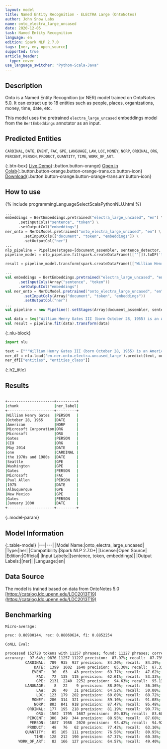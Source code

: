 ```yaml
---
layout: model
title: Named Entity Recognition - ELECTRA Large (OntoNotes)
author: John Snow Labs
name: onto_electra_large_uncased
date: 2020-12-05
task: Named Entity Recognition
language: en
edition: Spark NLP 2.7.0
tags: [ner, en, open_source]
supported: true
article_header:
  type: cover
use_language_switcher: "Python-Scala-Java"
---
```


## Description

Onto is a Named Entity Recognition (or NER) model trained on OntoNotes 5.0. It can extract up to 18 entities such as people, places, organizations, money, time, date, etc.

This model uses the pretrained `electra_large_uncased` embeddings model from the `BertEmbeddings` annotator as an input.

## Predicted Entities

`CARDINAL`, `DATE`, `EVENT`, `FAC`, `GPE`, `LANGUAGE`, `LAW`, `LOC`, `MONEY`, `NORP`, `ORDINAL`, `ORG`, `PERCENT`, `PERSON`, `PRODUCT`, `QUANTITY`, `TIME`, `WORK_OF_ART`.

{:.btn-box}
[Live Demo](https://demo.johnsnowlabs.com/public/NER_EN_18){:.button.button-orange}
[Open in Colab](https://colab.research.google.com/github/JohnSnowLabs/spark-nlp-workshop/blob/master/tutorials/streamlit_notebooks/NER_EN.ipynb){:.button.button-orange.button-orange-trans.co.button-icon}
[Download](https://s3.amazonaws.com/auxdata.johnsnowlabs.com/public/models/onto_electra_large_uncased_en_2.7.0_2.4_1607198670231.zip){:.button.button-orange.button-orange-trans.arr.button-icon}

## How to use

<div class="tabs-box" markdown="1">
{% include programmingLanguageSelectScalaPythonNLU.html %}

```python
...
embeddings = BertEmbeddings.pretrained("electra_large_uncased", "en") \
      .setInputCols("sentence", "token") \
      .setOutputCol("embeddings")
ner_onto = NerDLModel.pretrained("onto_electra_large_uncased", "en") \
        .setInputCols(["document", "token", "embeddings"]) \
        .setOutputCol("ner")
...        
nlp_pipeline = Pipeline(stages=[document_assembler, sentence_detector, tokenizer, embeddings, ner_onto, ner_converter])
pipeline_model = nlp_pipeline.fit(spark.createDataFrame([['']]).toDF('text'))

result = pipeline_model.transform(spark.createDataFrame([["William Henry Gates III (born October 28, 1955) is an American business magnate, software developer, investor, and philanthropist. He is best known as the co-founder of Microsoft Corporation. During his career at Microsoft, Gates held the positions of chairman, chief executive officer (CEO), president and chief software architect, while also being the largest individual shareholder until May 2014. He is one of the best-known entrepreneurs and pioneers of the microcomputer revolution of the 1970s and 1980s. Born and raised in Seattle, Washington, Gates co-founded Microsoft with childhood friend Paul Allen in 1975, in Albuquerque, New Mexico; it went on to become the world's largest personal computer software company. Gates led the company as chairman and CEO until stepping down as CEO in January 2000, but he remained chairman and became chief software architect. During the late 1990s, Gates had been criticized for his business tactics, which have been considered anti-competitive. This opinion has been upheld by numerous court rulings. In June 2006, Gates announced that he would be transitioning to a part-time role at Microsoft and full-time work at the Bill & Melinda Gates Foundation, the private charitable foundation that he and his wife, Melinda Gates, established in 2000. He gradually transferred his duties to Ray Ozzie and Craig Mundie. He stepped down as chairman of Microsoft in February 2014 and assumed a new post as technology adviser to support the newly appointed CEO Satya Nadella."]], ["text"]))
```

```scala
...
val embeddings = BertEmbeddings.pretrained("electra_large_uncased", "en")
      .setInputCols(Array("sentence", "token"))
      .setOutputCol("embeddings")
val ner_onto = NerDLModel.pretrained("onto_electra_large_uncased", "en")
        .setInputCols(Array("document", "token", "embeddings"))
        .setOutputCol("ner")
...
val pipeline = new Pipeline().setStages(Array(document_assembler, sentence_detector, tokenizer, embeddings, ner_onto, ner_converter))

val data = Seq("William Henry Gates III (born October 28, 1955) is an American business magnate, software developer, investor, and philanthropist. He is best known as the co-founder of Microsoft Corporation. During his career at Microsoft, Gates held the positions of chairman, chief executive officer (CEO), president and chief software architect, while also being the largest individual shareholder until May 2014. He is one of the best-known entrepreneurs and pioneers of the microcomputer revolution of the 1970s and 1980s. Born and raised in Seattle, Washington, Gates co-founded Microsoft with childhood friend Paul Allen in 1975, in Albuquerque, New Mexico; it went on to become the world's largest personal computer software company. Gates led the company as chairman and CEO until stepping down as CEO in January 2000, but he remained chairman and became chief software architect. During the late 1990s, Gates had been criticized for his business tactics, which have been considered anti-competitive. This opinion has been upheld by numerous court rulings. In June 2006, Gates announced that he would be transitioning to a part-time role at Microsoft and full-time work at the Bill & Melinda Gates Foundation, the private charitable foundation that he and his wife, Melinda Gates, established in 2000. He gradually transferred his duties to Ray Ozzie and Craig Mundie. He stepped down as chairman of Microsoft in February 2014 and assumed a new post as technology adviser to support the newly appointed CEO Satya Nadella.").toDF("text")
val result = pipeline.fit(data).transform(data)
```

{:.nlu-block}
```python
import nlu

text = ["""William Henry Gates III (born October 28, 1955) is an American business magnate, software developer, investor, and philanthropist. He is best known as the co-founder of Microsoft Corporation. During his career at Microsoft, Gates held the positions of chairman, chief executive officer (CEO), president and chief software architect, while also being the largest individual shareholder until May 2014. He is one of the best-known entrepreneurs and pioneers of the microcomputer revolution of the 1970s and 1980s. Born and raised in Seattle, Washington, Gates co-founded Microsoft with childhood friend Paul Allen in 1975, in Albuquerque, New Mexico; it went on to become the world's largest personal computer software company. Gates led the company as chairman and CEO until stepping down as CEO in January 2000, but he remained chairman and became chief software architect. During the late 1990s, Gates had been criticized for his business tactics, which have been considered anti-competitive. This opinion has been upheld by numerous court rulings. In June 2006, Gates announced that he would be transitioning to a part-time role at Microsoft and full-time work at the Bill & Melinda Gates Foundation, the private charitable foundation that he and his wife, Melinda Gates, established in 2000. He gradually transferred his duties to Ray Ozzie and Craig Mundie. He stepped down as chairman of Microsoft in February 2014 and assumed a new post as technology adviser to support the newly appointed CEO Satya Nadella."""]
ner_df = nlu.load('en.ner.onto.electra.uncased_large').predict(text, output_level='chunk')
ner_df[["entities", "entities_class"]]
```

</div>

{:.h2_title}
## Results

```bash

+---------------------+---------+
|chunk                |ner_label|
+---------------------+---------+
|William Henry Gates  |PERSON   |
|October 28, 1955     |DATE     |
|American             |NORP     |
|Microsoft Corporation|ORG      |
|Microsoft            |ORG      |
|Gates                |PERSON   |
|CEO                  |ORG      |
|May 2014             |DATE     |
|one                  |CARDINAL |
|the 1970s and 1980s  |DATE     |
|Seattle              |GPE      |
|Washington           |GPE      |
|Gates                |PERSON   |
|Microsoft            |FAC      |
|Paul Allen           |PERSON   |
|1975                 |DATE     |
|Albuquerque          |GPE      |
|New Mexico           |GPE      |
|Gates                |PERSON   |
|January 2000         |DATE     |
+---------------------+---------+

```


{:.model-param}
## Model Information

{:.table-model}
|---|---|
|Model Name:|onto_electra_large_uncased|
|Type:|ner|
|Compatibility:|Spark NLP 2.7.0+|
|License:|Open Source|
|Edition:|Official|
|Input Labels:|[sentence, token, embeddings]|
|Output Labels:|[ner]|
|Language:|en|

## Data Source

The model is trained based on data from OntoNotes 5.0 [https://catalog.ldc.upenn.edu/LDC2013T19](https://catalog.ldc.upenn.edu/LDC2013T19)

## Benchmarking

```bash
Micro-average:

prec: 0.88980144, rec: 0.88069624, f1: 0.8852254

CoNLL Eval:

processed 152728 tokens with 11257 phrases; found: 11227 phrases; correct: 9876.
accuracy:  97.64%; 9876 11257 11227 precision:  87.97%; recall:  87.73%; FB1:  87.85
         CARDINAL:  789  935  937 precision:  84.20%; recall:  84.39%; FB1:  84.29  937
             DATE:  1399  1602  1640 precision:  85.30%; recall:  87.33%; FB1:  86.30  1640
            EVENT:   30   63   43 precision:  69.77%; recall:  47.62%; FB1:  56.60  43
              FAC:   72  135  115 precision:  62.61%; recall:  53.33%; FB1:  57.60  115
              GPE:  2131  2240  2252 precision:  94.63%; recall:  95.13%; FB1:  94.88  2252
         LANGUAGE:    8   22    9 precision:  88.89%; recall:  36.36%; FB1:  51.61  9
              LAW:   20   40   31 precision:  64.52%; recall:  50.00%; FB1:  56.34  31
              LOC:  123  179  202 precision:  60.89%; recall:  68.72%; FB1:  64.57  202
            MONEY:  286  314  321 precision:  89.10%; recall:  91.08%; FB1:  90.08  321
             NORP:  803  841  918 precision:  87.47%; recall:  95.48%; FB1:  91.30  918
          ORDINAL:  177  195  218 precision:  81.19%; recall:  90.77%; FB1:  85.71  218
              ORG:  1502  1795  1687 precision:  89.03%; recall:  83.68%; FB1:  86.27  1687
          PERCENT:  306  349  344 precision:  88.95%; recall:  87.68%; FB1:  88.31  344
           PERSON:  1887  1988  2020 precision:  93.42%; recall:  94.92%; FB1:  94.16  2020
          PRODUCT:   48   76   62 precision:  77.42%; recall:  63.16%; FB1:  69.57  62
         QUANTITY:   85  105  111 precision:  76.58%; recall:  80.95%; FB1:  78.70  111
             TIME:  128  212  190 precision:  67.37%; recall:  60.38%; FB1:  63.68  190
      WORK_OF_ART:   82  166  127 precision:  64.57%; recall:  49.40%; FB1:  55.97  127
```